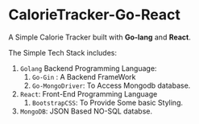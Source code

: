 # CalorieTracker-Go-React

A Simple Calorie Tracker built with **Go-lang** and **React**.

The Simple Tech Stack includes:
1. `Golang` Backend Programming Language:
    1. `Go-Gin` : A  Backend FrameWork
    2. `Go-MongoDriver`: To Access Mongodb database.
2. `React`: Front-End Programming Language
    1. `BootstrapCSS`: To Provide Some basic Styling.
3. `MongoDB`: JSON Based NO-SQL databse.
